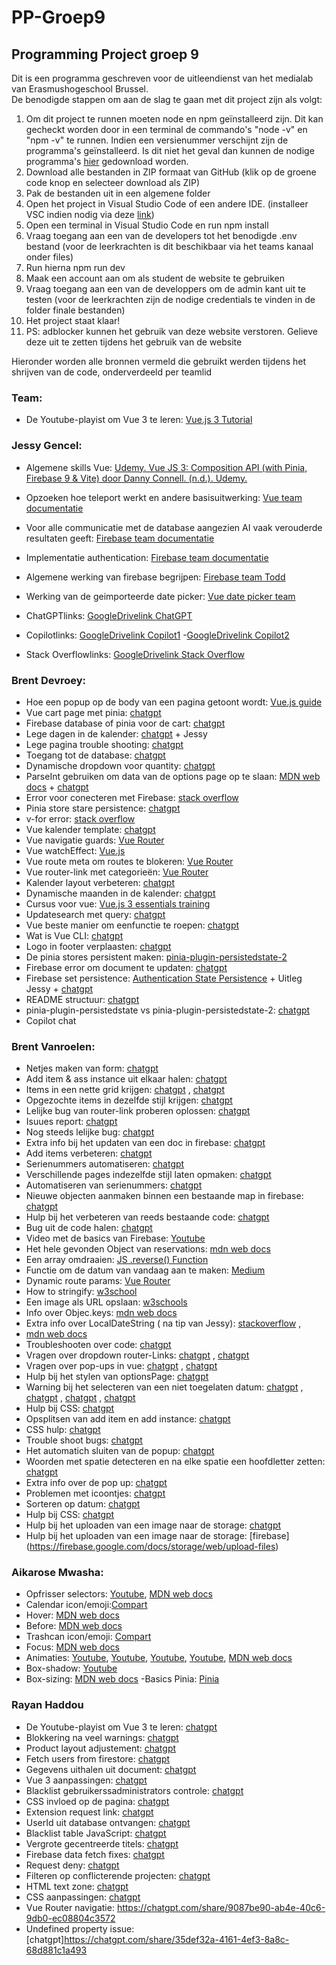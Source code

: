 # PP-Groep9
<h2>Programming Project groep 9</h2>

Dit is een programma geschreven voor de uitleendienst van het medialab van Erasmushogeschool Brussel. <br>
De benodigde stappen om aan de slag te gaan met dit project zijn als volgt:


  1. Om dit project te runnen moeten node en npm geïnstalleerd zijn. Dit kan gecheckt worden door in een terminal de commando's "node -v" en "npm -v" te runnen. Indien een versienummer verschijnt zijn de programma's geïnstalleerd. Is dit niet het geval dan kunnen de nodige programma's [hier](https://nodejs.org/en/download/package-manager) gedownload worden.
  2. Download alle bestanden in ZIP formaat van GitHub (klik op de groene code knop en selecteer download als ZIP)
  3. Pak de bestanden uit in een algemene folder
  4. Open het project in Visual Studio Code of een andere IDE. (installeer VSC indien nodig via deze [link](https://code.visualstudio.com/download))
  5. Open een terminal in Visual Studio Code en run npm install
  6. Vraag toegang aan een van de developers tot het benodigde .env bestand (voor de leerkrachten is dit beschikbaar via het teams kanaal onder files)
  7. Run hierna npm run dev
  8. Maak een account aan om als student de website te gebruiken
  9. Vraag toegang aan een van de developpers om de admin kant uit te testen (voor de leerkrachten zijn de nodige credentials te vinden in de folder finale bestanden)
  10. Het project staat klaar!
  11. PS: adblocker kunnen het gebruik van deze website verstoren. Gelieve deze uit te zetten tijdens het gebruik van de website 




Hieronder worden alle bronnen vermeld die gebruikt werden tijdens het shrijven van de code, onderverdeeld per teamlid

<h3>Team:</h3>

- De Youtube-playist om Vue 3 te leren: [Vue.js 3 Tutorial](https://youtube.com/playlist?list=PL4cUxeGkcC9hYYGbV60Vq3IXYNfDk8At1&si=u8ZxM7clIH1x0TjZ)

<h3>Jessy Gencel:</h3> 

- Algemene skills Vue: [Udemy. Vue JS 3: Composition API (with Pinia, Firebase 9 & Vite) door Danny Connell. (n.d.). Udemy.](https://www.udemy.com/course/vue-js-3-composition-api/?couponCode=LEADERSALE24B)

- Opzoeken hoe teleport werkt en andere basisuitwerking: [Vue team documentatie](https://vuejs.org)

- Voor alle communicatie met de database aangezien AI vaak verouderde resultaten geeft: [Firebase team documentatie](https://firebase.google.com/docs/firestore)

- Implementatie authentication: [Firebase team documentatie](https://firebase.google.com/docs/auth)

- Algemene werking van firebase begrijpen: [Firebase team Todd](https://www.youtube.com/watch?v=v_hR4K4auoQ&list=PLl-K7zZEsYLluG5MCVEzXAQ7ACZBCuZgZ)

- Werking van de geimporteerde date picker: [Vue date picker team](https://vue3datepicker.com/installation/)

- ChatGPTlinks: [GoogleDrivelink ChatGPT](https://docs.google.com/document/d/1RBjeRgCfscwq2AJVDOmb-P3UjD38mV1Z/edit?usp=sharing&ouid=110618404478427787920&rtpof=true&sd=true)

- Copilotlinks: [GoogleDrivelink Copilot1](https://drive.google.com/file/d/1wGMhcWe5-fU67K-j7VclszSbMsL1wvks/view?usp=sharing)
                -[GoogleDrivelink Copilot2](https://drive.google.com/file/d/1MaEdRpdEm2bpw_1GQvAd33p8dCKcUXnF/view?usp=sharing)

- Stack Overflowlinks: [GoogleDrivelink Stack Overflow](https://docs.google.com/document/d/14trKgVzxZd0ETIXcGLzPfCRuLkmr2R0z/edit?usp=sharing&ouid=110618404478427787920&rtpof=true&sd=true)                   



<h3>Brent Devroey:</h3>

- Hoe een popup op de body van een pagina getoont wordt: [Vue.js guide](https://vuejs.org/guide/built-ins/teleport.html)
- Vue cart page met pinia: [chatgpt](https://chatgpt.com/share/7181079a-5e92-4717-aefe-514313cd2f58)
- Firebase database of pinia voor de cart: [chatgpt](https://chatgpt.com/share/c962b214-bff3-4dd5-9410-4c27d9efa20d)
- Lege dagen in de kalender: [chatgpt](https://chatgpt.com/share/1c29aafe-a8f2-46df-98c9-60e0cf59f808) + Jessy
- Lege pagina trouble shooting: [chatgpt](https://chatgpt.com/share/6727e2e7-6139-419f-b303-e867c5b74adc)
- Toegang tot de database: [chatgpt](https://chatgpt.com/share/47325710-5fdb-4735-ac15-610c198cc704)
- Dynamische dropdown voor quantity: [chatgpt](https://chatgpt.com/share/71559c8d-cbcc-4b10-9b4e-5460060ad905)
- ParseInt gebruiken om data van de options page op te slaan: [MDN web docs](https://developer.mozilla.org/en-US/docs/Web/JavaScript/Reference/Global_Objects/parseInt) + [chatgpt](https://chatgpt.com/share/01bec154-2b2d-4578-931d-6ee9070737a4)
- Error voor conecteren met Firebase: [stack overflow](https://stackoverflow.com/questions/71242805/invalid-document-reference-document-references-must-have-an-even-number-of-segm)
- Pinia store stare persistence: [chatgpt](https://chatgpt.com/share/b5c11ca2-ccd6-4e0c-9da0-e3a655868cea)
- v-for error: [stack overflow](https://stackoverflow.com/questions/47608379/vue-language-server-elements-in-iteration-expect-to-have-v-bindkey-directiv)
- Vue kalender template: [chatgpt](https://chatgpt.com/share/be925a11-62e0-4fca-9fac-faa689cb8bcf)
- Vue navigatie guards: [Vue Router](https://router.vuejs.org/guide/advanced/navigation-guards)
- Vue watchEffect: [Vue.js](https://vuejs.org/guide/essentials/watchers)
- Vue route meta om routes te blokeren: [Vue Router](https://router.vuejs.org/guide/advanced/meta)
- Vue router-link met categorieën: [Vue Router](https://router.vuejs.org/guide/essentials/navigation.html)
- Kalender layout verbeteren: [chatgpt](https://chatgpt.com/share/7636ba18-08c7-408c-a252-b6ed7693f78b)
- Dynamische maanden in de kalender: [chatgpt](https://chatgpt.com/share/a0283b54-9978-40cb-81d7-e3e87cab55bb)
- Cursus voor vue: [Vue.js 3 essentials training](https://www.linkedin.com/learning/vue-js-3-essential-training/what-you-should-learn-about-vue-js?u=67554514)
- Updatesearch met query: [chatgpt](https://chatgpt.com/share/5ff6cc0c-019e-477d-89c0-27cf8d230f68)
- Vue beste manier om eenfunctie te roepen: [chatgpt](https://chatgpt.com/share/303c456f-c784-4c76-8dc9-b2229a721762)
- Wat is Vue CLI: [chatgpt](https://chatgpt.com/share/d81fdeed-a79b-437f-918f-1395dd974ef4)
- Logo in footer verplaasten: [chatgpt](https://chatgpt.com/share/8708af81-e2e9-46e5-b256-43efeacca272)
- De pinia stores persistent maken: [pinia-plugin-persistedstate-2](https://www.npmjs.com/package/pinia-plugin-persistedstate-2)
- Firebase error om document te updaten: [chatgpt](https://chatgpt.com/share/01a9b43c-9779-484f-b2a6-abb9a77b4f5c)
- Firebase set persistence: [Authentication State Persistence](https://firebase.google.com/docs/auth/web/auth-state-persistence) + Uitleg Jessy + [chatgpt](https://chatgpt.com/share/fb13dd43-2812-4b30-b48b-5b081983ed16)
- README structuur: [chatgpt](https://chatgpt.com/share/4854c620-dc6b-40fb-8e0c-5d66024e27fb)
- pinia-plugin-persistedstate vs pinia-plugin-persistedstate-2: [chatgpt](https://chatgpt.com/share/721c7228-c062-4634-b32a-f43bcbc6e660)
- Copilot chat

<h3>Brent Vanroelen:</h3>

- Netjes maken van form: [chatgpt](https://chatgpt.com/share/992394f4-89ff-4654-a0c5-9df343233239)
- Add item & ass instance uit elkaar halen: [chatgpt](https://chatgpt.com/share/24a6983a-5cf7-49bb-ad6b-d09674d07613)
- Items in een nette grid krijgen: [chatgpt](https://chatgpt.com/share/722014ea-5c0e-4acd-ad0a-9081a4be285c) , [chatgpt](https://chatgpt.com/share/d0364cec-613c-4339-a20e-1392aa49e63e)
- Opgezochte items in dezelfde stijl krijgen: [chatgpt](https://chatgpt.com/share/7a80ab33-7a26-4384-b903-d03d6286166d)
- Lelijke bug van router-link proberen oplossen: [chatgpt](https://chatgpt.com/share/371253e3-f6ef-4358-b760-565d00560f73)
- Isuues report: [chatgpt](https://chatgpt.com/share/69b5fd5e-daed-4a06-8944-70814155c5c1)
- Nog steeds lelijke bug: [chatgpt](https://chatgpt.com/share/2a988002-3735-467c-9fc5-72a1d1d15cf6)
- Extra info bij het updaten van een doc in firebase: [chatgpt](https://chatgpt.com/share/b516e5d6-935d-41d6-ba66-3eaef897f08b)
- Add items verbeteren: [chatgpt](https://chatgpt.com/share/f53c8702-1051-4ee1-bcb4-9a7dff1c1047)
- Serienummers automatiseren: [chatgpt](https://chatgpt.com/share/98d72dad-b6b1-4c61-9770-135f60235280)
- Verschillende pages indezelfde stijl laten opmaken: [chatgpt](https://chatgpt.com/share/c25d990c-5214-4d81-93d1-069aa82cc625)
- Automatiseren van serienummers: [chatgpt](https://chatgpt.com/share/98ed5bd9-75a4-49fc-a220-e94709c32f7e)
- Nieuwe objecten aanmaken binnen een bestaande map in firebase: [chatgpt](https://chatgpt.com/share/e7d65fad-1b34-4d07-b89c-a5f75244423d)
- Hulp bij het verbeteren van reeds bestaande code: [chatgpt](https://chatgpt.com/share/f6e60cc1-d6a5-4df4-86bc-0221f3cf5a04)
- Bug uit de code halen: [chatgpt](https://chatgpt.com/share/f38c0bbf-bf4a-4f1a-95e4-17d7a226e288)
- Video met de basics van Firebase: [Youtube](https://www.youtube.com/watch?v=84mhLKUM04E&ab_channel=MakeAppswithDanny)
- Het hele gevonden Object van reservations: [mdn web docs](https://developer.mozilla.org/en-US/docs/Web/JavaScript/Reference/Global_Objects/Object/values)
- Een array omdraaien: [JS .reverse() Function](https://www.freecodecamp.org/news/how-to-reverse-an-array-in-javascript-js-reverse-function/#:~:text=You%20can%20use%20the%20reverse,is%20used%20on%20is%20modified.&text=As%20you%20can%20see%20in,method%20is%20applied%20to%20it.)
- Functie om de datum van vandaag aan te maken: [Medium](https://blog.devops.dev/vue-js-get-current-date-and-time-e748c5191025)
- Dynamic route params: [Vue Router](https://router.vuejs.org/guide/essentials/dynamic-matching)
- How to stringify: [w3school](https://www.w3schools.com/js/js_json_stringify.asp)
- Een image als URL opslaan: [w3schools](https://www.w3docs.com/learn-javascript/file-and-filereader.html)
- Info over Objec.keys: [mdn web docs](https://developer.mozilla.org/en-US/docs/Web/JavaScript/Reference/Global_Objects/Object/keys)
- Extra info over LocalDateString ( na tip van Jessy): [stackoverflow](https://stackoverflow.com/questions/27939773/tolocaledatestring-short-format) ,
- [mdn web docs](https://developer.mozilla.org/en-US/docs/Web/JavaScript/Reference/Global_Objects/Date/toLocaleDateString)
- Troubleshooten over code: [chatgpt](https://chatgpt.com/share/504a19cb-b26f-473f-8c46-71a68fb200a3)
- Vragen over dropdown router-Links: [chatgpt](https://chatgpt.com/share/82768e62-2592-49a9-8d98-9a61379014e4) , [chatgpt](https://chatgpt.com/share/f3b03082-ee68-470d-971b-0a93e52797ea)
- Vragen over pop-ups in vue: [chatgpt](https://chatgpt.com/share/6f2ace3e-494a-4a16-8c46-3a23f0bff2a0) , [chatgpt](https://chatgpt.com/share/ec08d56d-56bb-4148-ad00-bbe3b4fdff0a)
- Hulp bij het stylen van optionsPage: [chatgpt](https://chatgpt.com/share/f00b2a8b-346e-4e97-b076-3c3fd1609453)
- Warning bij het selecteren van een niet toegelaten datum: [chatgpt](https://chatgpt.com/share/b05b0200-a573-4f64-bbdc-f5814614620) , [chatgpt](https://chatgpt.com/share/18ce3f6a-3b0e-4c48-adfc-b7d84cbfac30) , [chatgpt](https://chatgpt.com/share/94b01fc2-5518-4528-84f2-62c597c6c847) , [chatgpt](https://chatgpt.com/share/fafb9956-e133-4030-9d4b-6cad8318ce63)
- Hulp bij CSS: [chatgpt](https://chatgpt.com/share/9eeb5e06-d0f6-474a-8f00-b02cbed413f8)
- Opsplitsen van add item en add instance: [chatgpt](https://chatgpt.com/share/24a6983a-5cf7-49bb-ad6b-d09674d07613)
- CSS hulp: [chatgpt](https://chatgpt.com/share/722014ea-5c0e-4acd-ad0a-9081a4be285c)
- Trouble shoot bugs: [chatgpt](https://chatgpt.com/share/371253e3-f6ef-4358-b760-565d00560f73)
- Het automatich sluiten van de popup: [chatgpt](https://chatgpt.com/share/4285c5ad-7582-49e1-b295-58d842b06e96)
- Woorden met spatie detecteren en na elke spatie een hoofdletter zetten: [chatgpt](https://chatgpt.com/share/e6c06dcf-5aa7-4907-8d6b-714143aefc28)
- Extra info over de pop up: [chatgpt](https://chatgpt.com/share/11d80d64-f711-4391-9285-ffd1ad913315)
- Problemen met icoontjes: [chatgpt](https://chatgpt.com/share/59c7f479-d3f2-4b74-b1ed-23bb6143d104)
- Sorteren op datum: [chatgpt](https://chatgpt.com/share/cbbf6210-994e-474f-95ad-9bdc6f0edfc0)
- Hulp bij CSS: [chatgpt](https://chatgpt.com/share/0649a67f-2d41-4cc8-86b0-70dd0cd9c18b)
- Hulp bij het uploaden van een image naar de storage: [chatgpt](https://chatgpt.com/share/73586585-d269-464f-88d8-964e6dae7b3b)
- Hulp bij het uploaden van een image naar de storage: [firebase] (https://firebase.google.com/docs/storage/web/upload-files)


<h3> Aikarose Mwasha: </h3>

- Opfrisser selectors: [Youtube](https://www.youtube.com/watch?v=l1mER1bV0N0), [MDN web docs](https://developer.mozilla.org/en-US/docs/Web/CSS/:nth-child)
- Calendar icon/emoji:[Compart](https://www.compart.com/en/unicode/U+1F4C5)
- Hover: [MDN web docs](https://developer.mozilla.org/en-US/docs/Web/CSS/:hover) 
- Before: [MDN web docs](https://developer.mozilla.org/en-US/docs/Web/CSS/::before)
- Trashcan icon/emoji: [Compart](https://www.compart.com/en/unicode/U+1F5D1)
- Focus: [MDN web docs](https://developer.mozilla.org/en-US/docs/Web/CSS/:focus)
- Animaties: [Youtube](https://www.youtube.com/watch?v=PH35-BDak0M), [Youtube](https://www.youtube.com/watch?v=oYlJR4Le228), [Youtube](https://www.youtube.com/watch?v=rzD-cPhq02E), [Youtube](https://www.youtube.com/watch?v=aii2itPgRVs), [MDN web docs](https://developer.mozilla.org/en-US/docs/Web/CSS/transform-function/translateY)
- Box-shadow: [Youtube](https://www.youtube.com/watch?v=-JNRQ5HjNeI)
- Box-sizing: [MDN web docs](https://developer.mozilla.org/en-US/docs/Web/CSS/box-sizing)
-Basics Pinia: [Pinia](https://pinia.vuejs.org/introduction)

<h3>Rayan Haddou</h3>

- De Youtube-playist om Vue 3 te leren: [chatgpt](https://youtube.com/playlist?list=PL4cUxeGkcC9hYYGbV60Vq3IXYNfDk8At1&si=u8ZxM7clIH1x0TjZ)
- Blokkering na veel warnings: [chatgpt](https://chatgpt.com/share/a4efdad5-a6c4-4157-9cd0-16ceb00d732f)
- Product layout adjustement: [chatgpt](https://chatgpt.com/share/0dc12551-bc00-44b1-a4ed-358669e92b8a)
- Fetch users from firestore: [chatgpt](https://chatgpt.com/share/1df57dae-c5d8-4e02-9727-bc2551e75f4c)
- Gegevens uithalen uit document: [chatgpt](https://chatgpt.com/share/be5d4f68-417e-4a7b-bfa2-d8a4debb5a6f)
- Vue 3 aanpassingen: [chatgpt](https://chatgpt.com/share/60d60df0-0dc6-4946-8f5f-17f73ce7acdb)
- Blacklist gebruikerssadministrators controle: [chatgpt](https://chatgpt.com/share/e1a823ea-303a-4488-9305-755daf42cdfc)
- CSS invloed op de pagina: [chatgpt](https://chatgpt.com/share/bdacdc09-306b-4ce9-b76e-952797b7be20)
- Extension request link: [chatgpt](https://chatgpt.com/share/db9d39f0-9fe0-4ef4-a264-7d558766dd7b)
- UserId uit database ontvangen: [chatgpt](https://chatgpt.com/share/2cb69882-4bad-4ba4-ae8c-bd0a0d405438)
- Blacklist table JavaScript: [chatgpt](https://chatgpt.com/share/1ee455bd-7abf-4909-83ab-473596e293d1)
- Vergrote gecentreerde titels: [chatgpt](https://chatgpt.com/share/a2e1d697-d8d3-43f0-a9df-20e07c6d0889)
- Firebase data fetch fixes: [chatgpt](https://chatgpt.com/share/35abcfb2-6c38-4426-8295-4f83a336f366)
- Request deny: [chatgpt](https://chatgpt.com/share/728ce694-9eb7-4d01-80e9-0adeab1ae3d8)
- Filteren op conflicterende projecten: [chatgpt](https://chatgpt.com/share/39f8c8bb-ae07-423b-a1fc-201e127e04bf)
- HTML text zone: [chatgpt](https://chatgpt.com/share/6442f2bc-373f-4908-a241-07c2a5fc71a6)
- CSS aanpassingen: [chatgpt](https://chatgpt.com/share/741f1d0b-9c46-40a4-8bb0-161b2654e3b2)
- Vue Router navigatie: https://chatgpt.com/share/9087be90-ab4e-40c6-9db0-ec08804c3572
- Undefined property issue: [chatgpt]https://chatgpt.com/share/35def32a-4161-4ef3-8a8c-68d881c1a493





